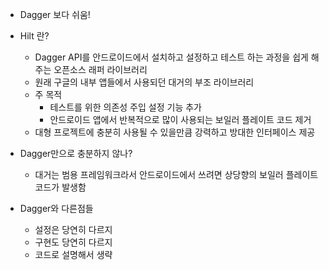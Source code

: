 - Dagger 보다 쉬움!

- Hilt 란?
	- Dagger API를 안드로이드에서 설치하고 설정하고 테스트 하는 과정을 쉽게 해주는 오픈소스 래퍼 라이브러리
	- 원래 구글의 내부 앱들에서 사용되던 대거의 부조 라이브러리
	- 주 목적
		- 테스트를 위한 의존성 주입 설정 기능 추가
		- 안드로이드 앱에서 반복적으로 많이 사용되는 보일러 플레이트 코드 제거
	- 대형 프로젝트에 충분히 사용될 수 있을만큼 강력하고 방대한 인터페이스 제공

- Dagger만으로 충분하지 않나?
	- 대거는 범용 프레임워크라서 안드로이드에서 쓰려면 상당향의 보일러 플레이트 코드가 발생함

- Dagger와 다른점들
	- 설정은 당연히 다르지
	- 구현도 당연히 다르지
	- 코드로 설명해서 생략
